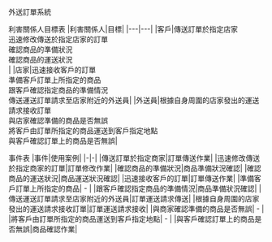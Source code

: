外送訂單系統

利害關係人目標表
|利害關係人|目標|
|---|---|
|客戶|傳送訂單於指定店家<br>迅速修改傳送於指定店家的訂單<br>確認商品的準備狀況<br>確認商品的運送狀況<br>|
|店家|迅速接收客戶的訂單<br>準備客戶訂單上所指定的商品<br>跟客戶確認指定商品的準備情況<br>傳送運送訂單請求至店家附近的外送員|
|外送員|根據自身周圍的店家發出的運送請求接收訂單<br>與店家確認準備的商品是否無誤<br>將客戶由訂單所指定的商品運送到客戶指定地點<br>與客戶確認訂單上的商品是否無誤|

事件表
|事件|使用案例|
|-|-|
|傳送訂單於指定商家|訂單傳送作業|
|迅速修改傳送於指定商家的訂單|訂單修改作業|
|確認商品的準備狀況|商品準備狀況確認|
|確認商品的運送狀況|商品運送狀況確認|
|迅速接收客戶的訂單|訂單傳送作業|
|準備客戶訂單上所指定的商品| - |
|跟客戶確認指定商品的準備情況|商品準備狀況確認|
|傳送運送訂單請求至店家附近的外送員|訂單運送請求傳送|
|根據自身周圍的店家發出的運送請求接收訂單|訂單運送請求接收|
|與商家確認準備的商品是否無誤| - |
|將客戶由訂單所指定的商品運送到客戶指定地點| - |
|與客戶確認訂單上的商品是否無誤|商品確認作業|
